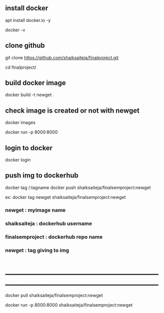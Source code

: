 ## install docker

apt  install docker.io -y

docker -v

## clone github

git clone https://github.com/shaiksaiteja/finalproject.git

cd finalproject/

## build docker image
docker build -t newget .
## check image is created or not with newget
docker images

docker run <imgid> -p 8000:8000

## login to docker
docker login


## push img to dockerhub
docker tag <img-name> <dockerhub-username>/<dockerhub-repo-name>:tagname
docker push shaiksaiteja/finalsemproject:newget


ex:
docker tag newget shaiksaiteja/finalsemproject:newget
### newget : myimage name
### shaiksaiteja : dockerhub username
### finalsemproject : dockerhub repo name
### newget : tag giving to img 

# __________________________________________________________________________







docker pull shaiksaiteja/finalsemproject:newget

docker run -p 8000:8000 shaiksaiteja/finalsemproject:newget

